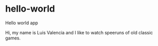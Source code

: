 # hello-world
Hello world app

Hi, my name is Luis Valencia and I like to watch speeruns of old classic games.
